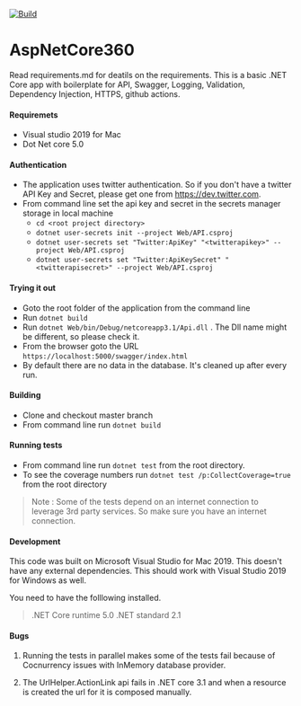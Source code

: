 [![Build](https://github.com/soundarmoorthy/AspNetCore360/actions/workflows/build.yml/badge.svg?branch=master)](https://github.com/soundarmoorthy/AspNetCore360/actions/workflows/build.yml)

# AspNetCore360
Read requirements.md for deatils on the requirements. This is a basic .NET Core app with boilerplate for API, Swagger, Logging, Validation, Dependency Injection, HTTPS, github actions. 

#### Requiremets 
* Visual studio 2019 for Mac
* Dot Net core 5.0

#### Authentication
* The application uses twitter authentication. So if you don't have a twitter API Key and Secret, please get one from https://dev.twitter.com.
* From command line set the api key and secret in the secrets manager storage in local machine
  * `cd <root project directory>`
  * `dotnet user-secrets init --project Web/API.csproj`
  * `dotnet user-secrets set "Twitter:ApiKey" "<twitterapikey>" --project Web/API.csproj` 
  * `dotnet user-secrets set "Twitter:ApiKeySecret" "<twitterapisecret>" --project Web/API.csproj`

#### Trying it out
* Goto  the root folder of the application from the command line
* Run `dotnet build`
* Run `dotnet Web/bin/Debug/netcoreapp3.1/Api.dll` . The Dll name might be different, so please check it. 
* From the browser goto the URL `https://localhost:5000/swagger/index.html`
* By default there are no data in the  database. It's cleaned up after every run.

#### Building 
* Clone and checkout master branch
* From command line run `dotnet build`


#### Running tests
* From command line run `dotnet test` from the root directory. 
* To see the coverage numbers run `dotnet test /p:CollectCoverage=true` from the root directory

> Note : Some of the tests depend on an internet connection to leverage 3rd party services. So 
> make sure you have an internet connection. 


#### Development

This code was built on Microsoft Visual Studio for Mac 2019. This doesn't have any external 
dependencies. This should work with Visual Studio 2019 for Windows as well.

You need to have the folllowing installed. 
> .NET Core runtime 5.0
> .NET standard 2.1

#### Bugs 
1. Running the tests in parallel makes some of the tests fail because of Cocnurrency issues
with InMemory database provider.

2. The UrlHelper.ActionLink api fails in .NET core 3.1 and when a resource is created the 
url for it is composed manually.
